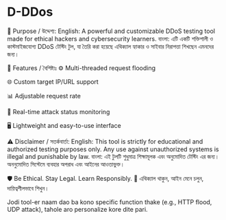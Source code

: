 # D-DDos

🎯 Purpose / উদ্দেশ্য:
English: A powerful and customizable DDoS testing tool made for ethical hackers and cybersecurity learners.
বাংলা: এটি একটি শক্তিশালী ও কাস্টমাইজযোগ্য DDoS টেস্টিং টুল, যা তৈরি করা হয়েছে এথিক্যাল হ্যাকার ও সাইবার নিরাপত্তা শিখছেন এমনদের জন্য।

🚀 Features / বৈশিষ্ট্যঃ
⚙️ Multi-threaded request flooding

🌐 Custom target IP/URL support

📊 Adjustable request rate

📡 Real-time attack status monitoring

🖥️ Lightweight and easy-to-use interface

⚠️ Disclaimer / সতর্কবার্তা:
English: This tool is strictly for educational and authorized testing purposes only. Any use against unauthorized systems is illegal and punishable by law.
বাংলা: এই টুলটি শুধুমাত্র শিক্ষামূলক এবং অনুমোদিত টেস্টিং এর জন্য। অননুমোদিত সিস্টেমে ব্যবহার অপরাধ এবং আইনের আওতাভুক্ত।

🛡️ Be Ethical. Stay Legal. Learn Responsibly.
🔐 এথিক্যাল থাকুন, আইন মেনে চলুন, দায়িত্বশীলভাবে শিখুন।

Jodi tool-er naam dao ba kono specific function thake (e.g., HTTP flood, UDP attack), tahole aro personalize kore dite pari.
